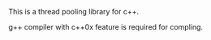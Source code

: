 This is a thread pooling library for c++.

g++ compiler with c++0x feature is required for compling.
